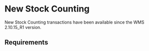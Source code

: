 # New Stock Counting

New Stock Counting transactions have been available since the WMS 2.10.15_R1 version.

## Requirements

